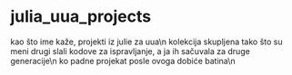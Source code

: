 # julia_uua_projects
kao što ime kaže, projekti iz julie za uua\n
kolekcija skupljena tako što su meni drugi slali kodove za ispravljanje, a ja ih sačuvala za druge generacije\n
ko padne projekat posle ovoga dobiće batina\n
